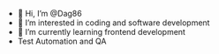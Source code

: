 - 👋 Hi, I’m @Dag86
- 👀 I’m interested in coding and software development
- 🌱 I’m currently learning frontend development
-    Test Automation and QA 
<!---
Dag86/Dag86 is a ✨ special ✨ repository because its `README.md` (this file) appears on your GitHub profile.
You can click the Preview link to take a look at your changes.
--->
